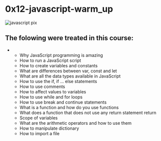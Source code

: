 # 0x12-javascript-warm_up
![javascript pix](https://encrypted-tbn0.gstatic.com/images?q=tbn:ANd9GcSJ1zIOrdlPtJS8Uw9ZInEtd_v_6Y-3ut006Q&usqp=CAU)
## The folowing were treated in this course:
+ 
    * Why JavaScript programming is amazing
    * How to run a JavaScript script
    * How to create variables and constants
    * What are differences between var, const and let
    * What are all the data types available in JavaScript
    * How to use the if, if ... else statements
    * How to use comments
    * How to affect values to variables
    * How to use while and for loops
    * How to use break and continue statements
    * What is a function and how do you use functions
    * What does a function that does not use any return statement return
    * Scope of variables
    * What are the arithmetic operators and how to use them
    * How to manipulate dictionary
    * How to import a file

